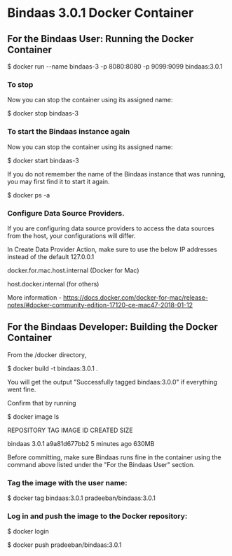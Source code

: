 # Bindaas 3.0.1 Docker Container


## For the Bindaas User: Running the Docker Container

$ docker run --name bindaas-3 -p 8080:8080 -p 9099:9099 bindaas:3.0.1 


### To stop

Now you can stop the container using its assigned name:

$ docker stop bindaas-3


### To start the Bindaas instance again

Now you can stop the container using its assigned name:

$ docker start bindaas-3


If you do not remember the name of the Bindaas instance that was running, you may first find it to start it again.

$ docker ps -a


### Configure Data Source Providers.

If you are configuring data source providers to access the data sources from the host, your configurations will differ.

In Create Data Provider Action, make sure to use the below IP addresses instead of the default 127.0.0.1

docker.for.mac.host.internal (Docker for Mac)

host.docker.internal (for others)

More information - https://docs.docker.com/docker-for-mac/release-notes/#docker-community-edition-17120-ce-mac47-2018-01-12


## For the Bindaas Developer: Building the Docker Container

From the <BINDAAS-SOURCE-ROOT>/docker directory,

$ docker build -t bindaas:3.0.1 .

You will get the output "Successfully tagged bindaas:3.0.0" if everything went fine.


Confirm that by running

$ docker image ls

REPOSITORY          TAG                 IMAGE ID            CREATED             SIZE

bindaas             3.0.1               a9a81d677bb2        5 minutes ago       630MB


Before committing, make sure Bindaas runs fine in the container using the command above listed under the "For the Bindaas User" section.


### Tag the image with the user name:
 
 $ docker tag bindaas:3.0.1 pradeeban/bindaas:3.0.1


 ### Log in and push the image to the Docker repository:

 $ docker login

 $ docker push pradeeban/bindaas:3.0.1
